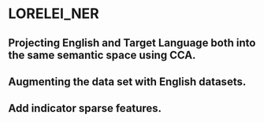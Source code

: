 # LORELEI_NER
## Projecting English and Target Language both into the same semantic space using CCA.
## Augmenting the data set with English datasets.
## Add indicator sparse features.